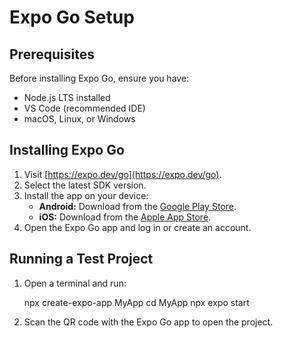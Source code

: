 # Expo Go Setup

## Prerequisites

Before installing Expo Go, ensure you have:

- Node.js LTS installed
- VS Code (recommended IDE)
- macOS, Linux, or Windows

## Installing Expo Go

1. Visit [https://expo.dev/go](https://expo.dev/go).
2. Select the latest SDK version.
3. Install the app on your device:
   - **Android:** Download from the [Google Play Store](https://play.google.com/store/apps/details?id=host.exp.exponent).
   - **iOS:** Download from the [Apple App Store](https://apps.apple.com/us/app/expo-go/id982107779).
4. Open the Expo Go app and log in or create an account.

## Running a Test Project

1. Open a terminal and run:

   npx create-expo-app MyApp
   cd MyApp
   npx expo start

2. Scan the QR code with the Expo Go app to open the project.
